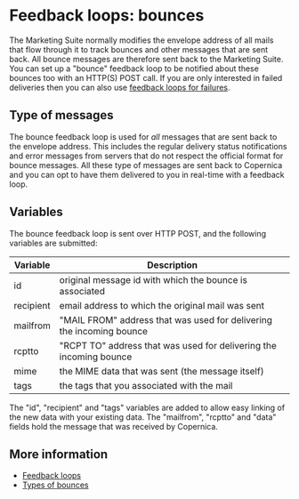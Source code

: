 # Feedback loops: bounces

The Marketing Suite normally modifies the envelope address of all mails that flow
through it to track bounces and other messages that are sent back. All
bounce messages are therefore sent back to the Marketing Suite. You can set 
up a "bounce" feedback loop to be notified about these bounces too with an 
HTTP(S) POST call.
If you are only interested in failed deliveries then you can also use [feedback loops for failures](feedback-failures).

## Type of messages

The bounce feedback loop is used for _all_ messages that are 
sent back to the envelope address. This includes the regular
delivery status notifications and error messages from servers that do 
not respect the official format for bounce messages. 
All these type of messages are sent back to Copernica and you can opt 
to have them delivered to you in real-time with a feedback loop.

## Variables

The bounce feedback loop is sent over HTTP POST, and the following
variables are submitted:

| Variable  | Description                                                              |  
|-----------|--------------------------------------------------------------------------|
| id        | original message id with which the bounce is associated                  |
| recipient | email address to which the original mail was sent                        |
| mailfrom  | "MAIL FROM" address that was used for delivering the incoming bounce     |
| rcptto    | "RCPT TO" address that was used for delivering the incoming bounce       |
| mime      | the MIME data that was sent (the message itself)                         |
| tags      | the tags that you associated with the mail                               |

The "id", "recipient" and "tags" variables are added to allow easy linking 
of the new data with your existing data. The "mailfrom", "rcptto" and 
"data" fields hold the message that was received by Copernica.

## More information
 
* [Feedback loops](./feedback-loops)
* [Types of bounces](./bounces)
